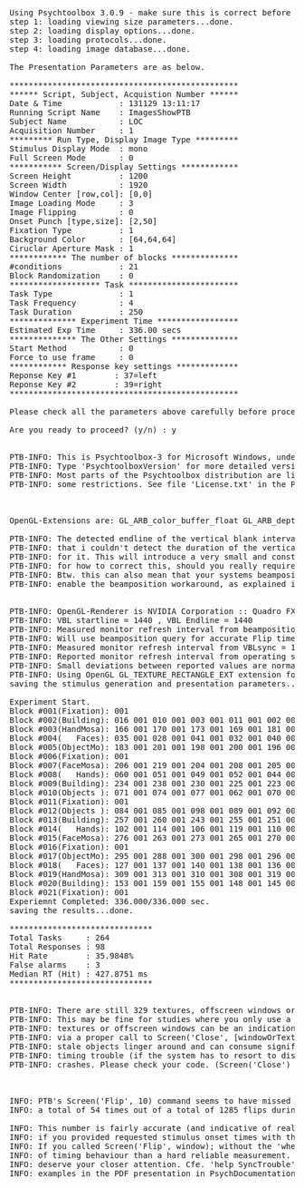 <pre>
Using Psychtoolbox 3.0.9 - make sure this is correct before you continue
step 1: loading viewing size parameters...done.
step 2: loading display options...done.
step 3: loading protocols...done.
step 4: loading image database...done.

The Presentation Parameters are as below.

************************************************
****** Script, Subject, Acquistion Number ******
Date & Time            : 131129 13:11:17
Running Script Name    : ImagesShowPTB
Subject Name           : LOC
Acquisition Number     : 1
********* Run Type, Display Image Type *********
Stimulus Display Mode  : mono
Full Screen Mode       : 0
*********** Screen/Display Settings ************
Screen Height          : 1200
Screen Width           : 1920
Window Center [row,col]: [0,0]
Image Loading Mode     : 3
Image Flipping         : 0
Onset Punch [type,size]: [2,50]
Fixation Type          : 1
Background Color       : [64,64,64]
Ciruclar Aperture Mask : 1
************ The number of blocks **************
#conditions            : 21
Block Randomization    : 0
******************* Task ***********************
Task Type              : 1
Task Frequency         : 4
Task Duration          : 250
************** Experiment Time *****************
Estimated Exp Time     : 336.00 secs
************** The Other Settings **************
Start Method           : 0
Force to use frame     : 0
************ Response key settings *************
Reponse Key #1        : 37=left
Reponse Key #2        : 39=right
************************************************

Please check all the parameters above carefully before proceeding.

Are you ready to proceed? (y/n) : y


PTB-INFO: This is Psychtoolbox-3 for Microsoft Windows, under Matlab (Version 3.0.9 - Build date: Aug 23 2011).
PTB-INFO: Type 'PsychtoolboxVersion' for more detailed version information.
PTB-INFO: Most parts of the Psychtoolbox distribution are licensed to you under terms of the MIT License, with
PTB-INFO: some restrictions. See file 'License.txt' in the Psychtoolbox root folder for the exact licensing conditions.



OpenGL-Extensions are: GL_ARB_color_buffer_float GL_ARB_depth_texture GL_ARB_draw_buffers GL_ARB_fragment_program GL_ARB_fragment_program_shadow GL_ARB_fragment_shader GL_ARB_half_float_pixel GL_ARB_imaging GL_ARB_multisample GL_ARB_multitexture GL_ARB_occlusion_query GL_ARB_pixel_buffer_object GL_ARB_point_parameters GL_ARB_point_sprite GL_ARB_shadow GL_ARB_shader_objects GL_ARB_shading_language_100 GL_ARB_texture_border_clamp GL_ARB_texture_compression GL_ARB_texture_cube_map GL_ARB_texture_env_add GL_ARB_texture_env_combine GL_ARB_texture_env_dot3 GL_ARB_texture_float GL_ARB_texture_mirrored_repeat GL_ARB_texture_non_power_of_two GL_ARB_texture_rectangle GL_ARB_transpose_matrix GL_ARB_vertex_buffer_object GL_ARB_vertex_program GL_ARB_vertex_shader GL_ARB_window_pos GL_ATI_draw_buffers GL_ATI_texture_float GL_ATI_texture_mirror_once GL_S3_s3tc GL_EXT_texture_env_add GL_EXT_abgr GL_EXT_bgra GL_EXT_blend_color GL_EXT_blend_equation_separate GL_EXT_blend_func_separate GL_EXT_blend_minmax GL_EXT_blend_subtract GL_EXT_compiled_vertex_array GL_EXT_Cg_shader GL_EXT_bindable_uniform GL_EXT_depth_bounds_test GL_EXT_draw_buffers2 GL_EXT_draw_instanced GL_EXT_draw_range_elements GL_EXT_fog_coord GL_EXT_framebuffer_blit GL_EXT_framebuffer_multisample GL_EXT_framebuffer_object GL_EXTX_framebuffer_mixed_formats GL_EXT_framebuffer_sRGB GL_EXT_geometry_shader4 GL_EXT_gpu_program_parameters GL_EXT_gpu_shader4 GL_EXT_multi_draw_arrays GL_EXT_packed_depth_stencil GL_EXT_packed_float GL_EXT_packed_pixels GL_EXT_pixel_buffer_object GL_EXT_point_parameters GL_EXT_rescale_normal GL_EXT_secondary_color GL_EXT_separate_specular_color GL_EXT_shadow_funcs GL_EXT_stencil_two_side GL_EXT_stencil_wrap GL_EXT_texture3D GL_EXT_texture_array GL_EXT_texture_buffer_object GL_EXT_texture_compression_latc GL_EXT_texture_compression_rgtc GL_EXT_texture_compression_s3tc GL_EXT_texture_cube_map GL_EXT_texture_edge_clamp GL_EXT_texture_env_combine GL_EXT_texture_env_dot3 GL_EXT_texture_filter_anisotropic GL_EXT_texture_integer GL_EXT_texture_lod GL_EXT_texture_lod_bias GL_EXT_texture_mirror_clamp GL_EXT_texture_object GL_EXT_texture_sRGB GL_EXT_texture_shared_exponent GL_EXT_timer_query GL_EXT_vertex_array GL_IBM_rasterpos_clip GL_IBM_texture_mirrored_repeat GL_KTX_buffer_region GL_NV_blend_square GL_NV_copy_depth_to_color GL_NV_depth_buffer_float GL_NV_conditional_render GL_NV_depth_clamp GL_NV_fence GL_NV_float_buffer GL_NV_fog_distance GL_NV_fragment_program GL_NV_fragment_program_option GL_NV_fragment_program2 GL_NV_framebuffer_multisample_coverage GL_NV_geometry_shader4 GL_NV_gpu_program4 GL_NV_half_float GL_NV_light_max_exponent GL_NV_multisample_coverage GL_NV_multisample_filter_hint GL_NV_occlusion_query GL_NV_packed_depth_stencil GL_NV_parameter_buffer_object GL_NV_pixel_data_range GL_NV_point_sprite GL_NV_primitive_restart GL_NV_register_combiners GL_NV_register_combiners2 GL_NV_texgen_reflection GL_NV_texture_compression_vtc GL_NV_texture_env_combine4 GL_NV_texture_expand_normal GL_NV_texture_rectangle GL_NV_texture_shader GL_NV_texture_shader2 GL_NV_texture_shader3 GL_NV_transform_feedback GL_NV_vertex_array_range GL_NV_vertex_array_range2 GL_NV_vertex_program GL_NV_vertex_program1_1 GL_NV_vertex_program2 GL_NV_vertex_program2_option GL_NV_vertex_program3 GL_NVX_conditional_render GL_SGIS_generate_mipmap GL_SGIS_texture_lod GL_SGIX_depth_texture GL_SGIX_shadow GL_SUN_slice_accum GL_WIN_swap_hint WGL_EXT_swap_control GL_Autodesk_valid_back_buffer_hint

PTB-INFO: The detected endline of the vertical blank interval is equal or lower than the startline. This indicates
PTB-INFO: that i couldn't detect the duration of the vertical blank interval and won't be able to correct timestamps
PTB-INFO: for it. This will introduce a very small and constant offset (typically < < 1 msec). Read 'help BeampositionQueries'
PTB-INFO: for how to correct this, should you really require that last few microseconds of precision.
PTB-INFO: Btw. this can also mean that your systems beamposition queries are slightly broken. It may help timing precision to
PTB-INFO: enable the beamposition workaround, as explained in 'help ConserveVRAM', section 'kPsychUseBeampositionQueryWorkaround'.


PTB-INFO: OpenGL-Renderer is NVIDIA Corporation :: Quadro FX 570M/PCI/SSE2 :: 2.1.2
PTB-INFO: VBL startline = 1440 , VBL Endline = 1440
PTB-INFO: Measured monitor refresh interval from beamposition = 16.693246 ms [59.904468 Hz].
PTB-INFO: Will use beamposition query for accurate Flip time stamping.
PTB-INFO: Measured monitor refresh interval from VBLsync = 16.692842 ms [59.905916 Hz]. (50 valid samples taken, stddev=0.014713 ms.)
PTB-INFO: Reported monitor refresh interval from operating system = 16.666667 ms [60.000000 Hz].
PTB-INFO: Small deviations between reported values are normal and no reason to worry.
PTB-INFO: Using OpenGL GL_TEXTURE_RECTANGLE_EXT extension for efficient high-performance texture mapping...
saving the stimulus generation and presentation parameters...done.

Experiment Start.
Block #001(Fixation): 001
Block #002(Building): 016 001 010 001 003 001 011 001 002 001 013 001 020 001 021 001 005 001 004 001 017 001 009 001 006 001 014 001 012 001 019 001 015 001 007 001 008 001 018 001
Block #003(HandMosa): 166 001 170 001 173 001 169 001 181 001 178 001 167 001 177 001 172 001 174 001 164 001 180 001 165 001 162 001 176 001 171 001 163 001 175 001 179 001 168 001
Block #004(   Faces): 035 001 028 001 041 001 032 001 040 001 030 001 036 001 031 001 025 001 039 001 034 001 022 001 038 001 024 001 037 001 033 001 029 001 027 001 023 001 026 001
Block #005(ObjectMo): 183 001 201 001 198 001 200 001 196 001 191 001 188 001 194 001 182 001 187 001 195 001 192 001 184 001 186 001 199 001 197 001 189 001 185 001 193 001 190 001
Block #006(Fixation): 001
Block #007(FaceMosa): 206 001 219 001 204 001 208 001 205 001 220 001 207 001 211 001 218 001 221 001 210 001 203 001 213 001 217 001 215 001 202 001 216 001 214 001 209 001 212 001
Block #008(   Hands): 060 001 051 001 049 001 052 001 044 001 050 001 061 001 046 001 056 001 045 001 042 001 058 001 059 001 043 001 048 001 054 001 053 001 057 001 047 001 055 001
Block #009(Building): 234 001 238 001 230 001 225 001 223 001 232 001 224 001 222 001 236 001 227 001 228 001 239 001 226 001 237 001 235 001 241 001 240 001 231 001 229 001 233 001
Block #010(Objects ): 071 001 074 001 077 001 062 001 070 001 079 001 067 001 066 001 076 001 069 001 065 001 064 001 063 001 080 001 078 001 081 001 075 001 073 001 068 001 072 001
Block #011(Fixation): 001
Block #012(Objects ): 084 001 085 001 098 001 089 001 092 001 083 001 082 001 100 001 090 001 086 001 096 001 087 001 094 001 099 001 091 001 101 001 088 001 097 001 093 001 095 001
Block #013(Building): 257 001 260 001 243 001 255 001 251 001 250 001 248 001 256 001 247 001 253 001 249 001 242 001 245 001 259 001 246 001 254 001 261 001 258 001 252 001 244 001
Block #014(   Hands): 102 001 114 001 106 001 119 001 110 001 113 001 103 001 111 001 117 001 112 001 104 001 108 001 109 001 105 001 120 001 116 001 115 001 121 001 107 001 118 001
Block #015(FaceMosa): 276 001 263 001 273 001 265 001 270 001 271 001 272 001 278 001 267 001 268 001 262 001 280 001 266 001 274 001 269 001 275 001 281 001 264 001 279 001 277 001
Block #016(Fixation): 001
Block #017(ObjectMo): 295 001 288 001 300 001 298 001 296 001 297 001 284 001 290 001 289 001 291 001 294 001 282 001 287 001 292 001 285 001 286 001 301 001 293 001 299 001 283 001
Block #018(   Faces): 127 001 137 001 140 001 138 001 136 001 122 001 139 001 124 001 128 001 134 001 131 001 141 001 125 001 126 001 130 001 129 001 123 001 133 001 132 001 135 001
Block #019(HandMosa): 309 001 313 001 310 001 308 001 319 001 302 001 312 001 305 001 316 001 306 001 321 001 315 001 304 001 318 001 314 001 317 001 307 001 320 001 311 001 303 001
Block #020(Building): 153 001 159 001 155 001 148 001 145 001 146 001 144 001 149 001 156 001 157 001 161 001 158 001 150 001 143 001 142 001 160 001 154 001 151 001 152 001 147 001
Block #021(Fixation): 001
Experiemnt Completed: 336.000/336.000 sec.
saving the results...done.

******************************
Total Tasks     : 264
Total Responses : 98
Hit Rate        : 35.9848%
False alarms    : 3
Median RT (Hit) : 427.8751 ms
******************************


PTB-INFO: There are still 329 textures, offscreen windows or proxy windows open. Screen('CloseAll') will auto-close them.
PTB-INFO: This may be fine for studies where you only use a few textures or windows, but a large number of open
PTB-INFO: textures or offscreen windows can be an indication that you forgot to dispose no longer needed items
PTB-INFO: via a proper call to Screen('Close', [windowOrTextureIndex]); , e.g., at the end of each trial. These
PTB-INFO: stale objects linger around and can consume significant memory ressources, causing degraded performance,
PTB-INFO: timing trouble (if the system has to resort to disk paging) and ultimately out of memory conditions or
PTB-INFO: crashes. Please check your code. (Screen('Close') is a quick way to release all textures and offscreen windows)



INFO: PTB's Screen('Flip', 10) command seems to have missed the requested stimulus presentation deadline
INFO: a total of 54 times out of a total of 1285 flips during this session.

INFO: This number is fairly accurate (and indicative of real timing problems in your own code or your system)
INFO: if you provided requested stimulus onset times with the 'when' argument of Screen('Flip', window [, when]);
INFO: If you called Screen('Flip', window); without the 'when' argument, this count is more of a ''mild'' indicator
INFO: of timing behaviour than a hard reliable measurement. Large numbers may indicate problems and should at least
INFO: deserve your closer attention. Cfe. 'help SyncTrouble', the FAQ section at www.psychtoolbox.org and the
INFO: examples in the PDF presentation in PsychDocumentation/Psychtoolbox3-Slides.pdf for more info and timing tips.
</pre>
